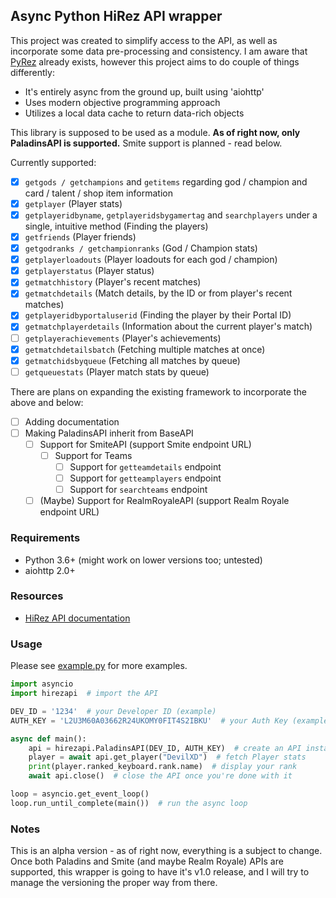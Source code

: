 ## Async Python HiRez API wrapper

This project was created to simplify access to the API, as well as incorporate some data pre-processing and consistency.
I am aware that [PyRez](https://github.com/luissilva1044894/Pyrez) already exists, however this project aims to do couple of things differently:

- It's entirely async from the ground up, built using 'aiohttp'
- Uses modern objective programming approach
- Utilizes a local data cache to return data-rich objects

This library is supposed to be used as a module. **As of right now, only PaladinsAPI is supported.** Smite support is planned - read below.

Currently supported:

- [x] `getgods / getchampions` and `getitems` regarding god / champion and card / talent / shop item information  
- [x] `getplayer` (Player stats)  
- [x] `getplayeridbyname`, `getplayeridsbygamertag` and `searchplayers` under a single, intuitive method (Finding the players)  
- [x] `getfriends` (Player friends)  
- [x] `getgodranks / getchampionranks` (God / Champion stats)  
- [x] `getplayerloadouts` (Player loadouts for each god / champion)  
- [x] `getplayerstatus` (Player status)  
- [x] `getmatchhistory` (Player's recent matches)  
- [x] `getmatchdetails` (Match details, by the ID or from player's recent matches)  
- [x] `getplayeridbyportaluserid` (Finding the player by their Portal ID)  
- [x] `getmatchplayerdetails` (Information about the current player's match)  
- [ ] `getplayerachievements` (Player's achievements)  
- [x] `getmatchdetailsbatch` (Fetching multiple matches at once)  
- [x] `getmatchidsbyqueue` (Fetching all matches by queue)  
- [ ] `getqueuestats` (Player match stats by queue)  

There are plans on expanding the existing framework to incorporate the above and below:
 
- [ ] Adding documentation
- [ ] Making PaladinsAPI inherit from BaseAPI  
    - [ ] Support for SmiteAPI (support Smite endpoint URL)  
        - [ ] Support for Teams  
            - [ ] Support for `getteamdetails` endpoint  
            - [ ] Support for `getteamplayers` endpoint  
            - [ ] Support for `searchteams` endpoint  
    - [ ] \(Maybe) Support for RealmRoyaleAPI (support Realm Royale endpoint URL)  

### Requirements

- Python 3.6+ (might work on lower versions too; untested)
- aiohttp 2.0+

### Resources

- [HiRez API documentation](https://docs.google.com/document/d/1OFS-3ocSx-1Rvg4afAnEHlT3917MAK_6eJTR6rzr-BM)

### Usage

Please see [example.py](https://github.com/DevilXD/HiRezAPI/blob/master/example.py) for more examples.

```py
import asyncio
import hirezapi  # import the API

DEV_ID = '1234'  # your Developer ID (example)
AUTH_KEY = 'L2U3M60A03662R24UKOMY0FIT4S2IBKU'  # your Auth Key (example)

async def main():
    api = hirezapi.PaladinsAPI(DEV_ID, AUTH_KEY)  # create an API instance
    player = await api.get_player("DevilXD")  # fetch Player stats
    print(player.ranked_keyboard.rank.name)  # display your rank
    await api.close()  # close the API once you're done with it

loop = asyncio.get_event_loop()
loop.run_until_complete(main())  # run the async loop
```

### Notes

This is an alpha version - as of right now, everything is a subject to change.  
Once both Paladins and Smite (and maybe Realm Royale) APIs are supported, this wrapper is going to have it's v1.0 release, and I will try to manage the versioning the proper way from there.